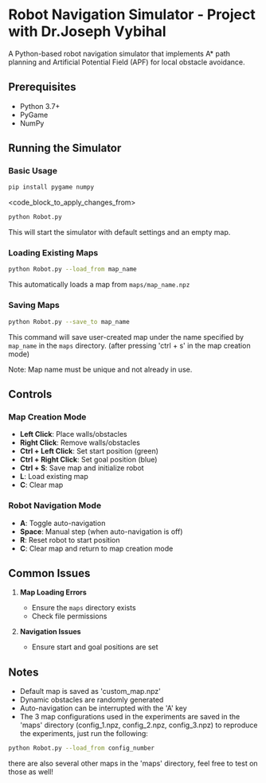 # Robot Navigation Simulator - Project with Dr.Joseph Vybihal

A Python-based robot navigation simulator that implements A\* path planning and Artificial Potential Field (APF) for local obstacle avoidance.

## Prerequisites

- Python 3.7+
- PyGame
- NumPy

## Running the Simulator

### Basic Usage

```bash
pip install pygame numpy
```

<code_block_to_apply_changes_from>

```bash
python Robot.py
```

This will start the simulator with default settings and an empty map.

### Loading Existing Maps

```bash
python Robot.py --load_from map_name
```

This automatically loads a map from `maps/map_name.npz`

### Saving Maps

```bash
python Robot.py --save_to map_name
```

This command will save user-created map under the name specified by `map_name` in the `maps` directory. (after pressing 'ctrl + s' in the map creation mode)

Note: Map name must be unique and not already in use.

## Controls

### Map Creation Mode

- **Left Click**: Place walls/obstacles
- **Right Click**: Remove walls/obstacles
- **Ctrl + Left Click**: Set start position (green)
- **Ctrl + Right Click**: Set goal position (blue)
- **Ctrl + S**: Save map and initialize robot
- **L**: Load existing map
- **C**: Clear map

### Robot Navigation Mode

- **A**: Toggle auto-navigation
- **Space**: Manual step (when auto-navigation is off)
- **R**: Reset robot to start position
- **C**: Clear map and return to map creation mode

## Common Issues

1. **Map Loading Errors**

   - Ensure the `maps` directory exists
   - Check file permissions

2. **Navigation Issues**
   - Ensure start and goal positions are set

## Notes

- Default map is saved as 'custom_map.npz'
- Dynamic obstacles are randomly generated
- Auto-navigation can be interrupted with the 'A' key
- The 3 map configurations used in the experiments are saved in the 'maps' directory (config_1.npz, config_2.npz, config_3.npz)
  to reproduce the experiments, just run the following:

```bash
python Robot.py --load_from config_number
```

there are also several other maps in the 'maps' directory, feel free to test on those as well!

```

```
